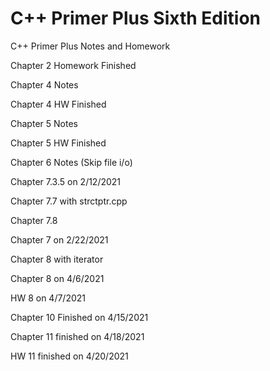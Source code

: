 # C++ Primer Plus Sixth Edition
C++ Primer Plus Notes and Homework

Chapter 2 Homework Finished

Chapter 4 Notes

Chapter 4 HW Finished

Chapter 5 Notes

Chapter 5 HW Finished

Chapter 6 Notes (Skip file i/o)

Chapter 7.3.5 on 2/12/2021

Chapter 7.7 with strctptr.cpp

Chapter 7.8

Chapter 7 on 2/22/2021

Chapter 8 with iterator

Chapter 8 on 4/6/2021

HW 8 on 4/7/2021

Chapter 10 Finished on 4/15/2021

Chapter 11 finished on 4/18/2021

HW 11 finished on 4/20/2021


